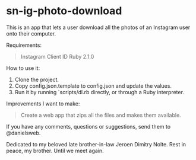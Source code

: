 sn-ig-photo-download
====================

This is an app that lets a user download all the photos of an Instagram user onto their computer.

Requirements:

> Instagram Client ID
> Ruby 2.1.0

How to use it:

1. Clone the project.
2. Copy config.json.template to config.json and update the values.
3. Run it by running `scripts/dl.rb <instagram username> directly, or through a Ruby interpreter.

Improvements I want to make:

> Create a web app that zips all the files and makes them available.

If you have any comments, questions or suggestions, send them to @danielsweb.

Dedicated to my beloved late brother-in-law Jeroen Dimitry Nolte. Rest in peace, my brother. Until we meet again.